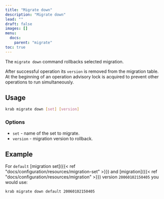 ```yaml
---
title: "Migrate down"
description: "Migrate down"
lead: ""
draft: false
images: []
menu:
  docs:
    parent: "migrate"
toc: true
---
```


The `migrate down` command rollbacks selected migration.

After successful operation its `version` is removed from the migration table.
At the beginning of an operation advisory lock is acquired to prevent other operations to run simultaneously.

## Usage

```bash
krab migrate down [set] [version]
```

### Options

- `set` - name of the set to migrate.
- `version` - migration version to rollback.

## Example

For `default` [migration set]({{< ref "docs/configuration/resources/migration-set" >}}) and [migration]({{< ref "docs/configuration/resources/migration" >}}) version `20060102150405` you would use:

```bash
krab migrate down default 20060102150405
```

